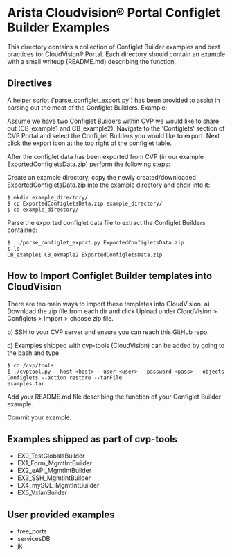 # Arista Cloudvision&reg; Portal Configlet Builder Examples
This directory contains a collection of Configlet Builder examples and best practices for
CloudVision&reg; Portal. Each directory should contain an example with a small writeup (README.md)
describing the function. 

## Directives
A helper script ('parse_configlet_export.py') has been provided to assist in parsing out the
meat of the Configlet Builders. Example:

Assume we have two Configlet Builders within CVP we would like to share out (CB_example1 and CB_example2).
Navigate to the 'Configlets' section of CVP Portal and select the Configlet Builders you would like to export.
Next click the export icon at the top right of the configlet table.
 
After the configlet data has been exported from CVP (in our example ExportedConfigletsData.zip)
perform the following steps:

Create an example directory, copy the newly created/downloaded ExportedConfigletsData.zip into the
example directory and chdir into it:
```console
$ mkdir example_directory/
$ cp ExportedConfigletsData.zip example_directory/
$ cd example_directory/
```

Parse the exported configlet data file to extract the Configlet Builders contained:
```console
$ ../parse_configlet_export.py ExportedConfigletsData.zip
$ ls
CB_example1 CB_exmaple2 ExportedConfigletsData.zip
```

## How to Import Configlet Builder templates into CloudVision
There are teo main ways to import these templates into CloudVision. 
a) Download the zip file from each dir and click Upload under CloudVision > Configlets > Import > choose zip file. 

b) SSH to your CVP server and ensure you can reach this GitHub repo. 

c) Examples shipped with cvp-tools (CloudVision) can be added by going to the bash and type
```console
$ cd /cvp/tools
$ ./cvptool.py --host <host> --user <user> --password <pass> --objects Configlets --action restore --tarFile
examples.tar. 
```

Add your README.md file describing the function of your Configlet Builder example.
 
Commit your example.

## Examples shipped as part of cvp-tools
* EX0_TestGlobalsBuilder
* EX1_Form_MgmtIntBuilder
* EX2_eAPI_MgmtIntBuilder
* EX3_SSH_MgmtIntBuilder
* EX4_mySQL_MgmtIntBuilder
* EX5_VxlanBuilder

## User provided examples
* free_ports
* servicesDB
* jk
